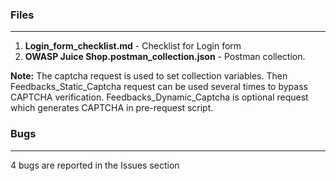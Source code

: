 ### Files
***
1. **Login_form_checklist.md** - Checklist for Login form
2. **OWASP Juice Shop.postman_collection.json** - Postman collection.

**Note:** The captcha request is used to set collection variables. Then Feedbacks_Static_Captcha request can be used several times to bypass CAPTCHA verification. Feedbacks_Dynamic_Captcha is optional request which generates CAPTCHA in pre-request script.

### Bugs
***
4 bugs are reported in the Issues section   
